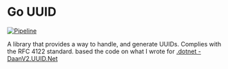 # Go UUID

[![Pipeline](https://github.com/DaanV2/go-uuid/actions/workflows/pipeline.yaml/badge.svg)](https://github.com/DaanV2/go-uuid/actions/workflows/pipeline.yaml)

A library that provides a way to handle, and generate UUIDs. Complies with the RFC 4122 standard. based the code on what I wrote for [.dotnet - DaanV2.UUID.Net](https://github.com/DaanV2/DaanV2.UUID.Net)